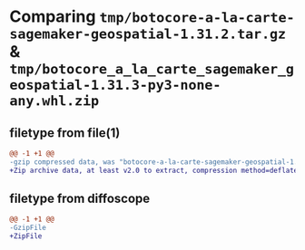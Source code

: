 # Comparing `tmp/botocore-a-la-carte-sagemaker-geospatial-1.31.2.tar.gz` & `tmp/botocore_a_la_carte_sagemaker_geospatial-1.31.3-py3-none-any.whl.zip`

## filetype from file(1)

```diff
@@ -1 +1 @@
-gzip compressed data, was "botocore-a-la-carte-sagemaker-geospatial-1.31.2.tar", last modified: Wed Jul 12 01:44:59 2023, max compression
+Zip archive data, at least v2.0 to extract, compression method=deflate
```

## filetype from diffoscope

```diff
@@ -1 +1 @@
-GzipFile
+ZipFile
```

